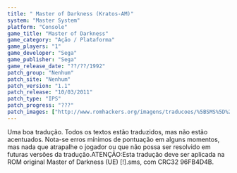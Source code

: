 ```yaml
---
title: " Master of Darkness (Kratos-AM)"
system: "Master System"
platform: "Console"
game_title: "Master of Darkness"
game_category: "Ação / Plataforma"
game_players: "1"
game_developer: "Sega"
game_publisher: "Sega"
game_release_date: "??/??/1992"
patch_group: "Nenhum"
patch_site: "Nenhum"
patch_version: "1.1"
patch_release: "10/03/2011"
patch_type: "IPS"
patch_progress: "???"
patch_images: ["http://www.romhackers.org/imagens/traducoes/%5BSMS%5D%20Master%20of%20Darkness%20-%20Kratos-AM%20-%201.png","http://www.romhackers.org/imagens/traducoes/%5BSMS%5D%20Master%20of%20Darkness%20-%20Kratos-AM%20-%202.png","http://www.romhackers.org/imagens/traducoes/%5BSMS%5D%20Master%20of%20Darkness%20-%20Kratos-AM%20-%203.png"]
---
```

Uma boa tradução. Todos os textos estão traduzidos, mas não estão acentuados. Nota-se erros mínimos de pontuação em alguns momentos, mas nada que atrapalhe o jogador ou que não possa ser resolvido em futuras versões da tradução.ATENÇÃO:Esta tradução deve ser aplicada na ROM original Master of Darkness (UE) [!].sms, com CRC32 96FB4D4B.